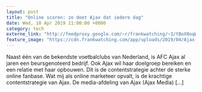 ```yaml
---
layout: post
title: "Online scoren: zo doet Ajax dat iedere dag"
date: Wed, 10 Apr 2019 11:00:00 +0000
category: tech
externe_link: "http://feedproxy.google.com/~r/frankwatching/~3/tBoX0oqWfqw/"
feature_image: "https://cdn.frankwatching.com/app/uploads/2019/04/Ajax-scoren-2-214x155.jpg"
---
```


Naast één van de bekendste voetbalclubs van Nederland, is AFC Ajax al jaren een beursgenoteerd bedrijf. Ook Ajax wil haar doelgroep bereiken en een relatie met haar opbouwen. Dit is de contentstrategie achter de sterke online fanbase. Wat mij als online marketeer opvalt, is de krachtige contentstrategie van Ajax. De media-afdeling van Ajax (Ajax Media) [&#8230;]<img src="http://feeds.feedburner.com/~r/frankwatching/~4/tBoX0oqWfqw" height="1" width="1" alt=""/>
